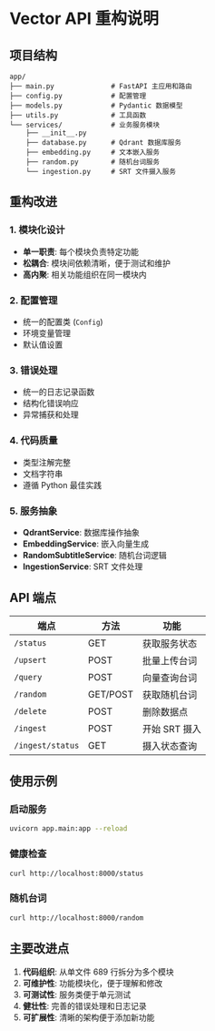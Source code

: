 # Vector API 重构说明

## 项目结构

```
app/
├── main.py              # FastAPI 主应用和路由
├── config.py            # 配置管理
├── models.py            # Pydantic 数据模型
├── utils.py             # 工具函数
└── services/            # 业务服务模块
    ├── __init__.py
    ├── database.py      # Qdrant 数据库服务
    ├── embedding.py     # 文本嵌入服务
    ├── random.py        # 随机台词服务
    └── ingestion.py     # SRT 文件摄入服务
```

## 重构改进

### 1. 模块化设计

- **单一职责**: 每个模块负责特定功能
- **松耦合**: 模块间依赖清晰，便于测试和维护
- **高内聚**: 相关功能组织在同一模块内

### 2. 配置管理

- 统一的配置类 (`Config`)
- 环境变量管理
- 默认值设置

### 3. 错误处理

- 统一的日志记录函数
- 结构化错误响应
- 异常捕获和处理

### 4. 代码质量

- 类型注解完整
- 文档字符串
- 遵循 Python 最佳实践

### 5. 服务抽象

- **QdrantService**: 数据库操作抽象
- **EmbeddingService**: 嵌入向量生成
- **RandomSubtitleService**: 随机台词逻辑
- **IngestionService**: SRT 文件处理

## API 端点

| 端点             | 方法     | 功能          |
| ---------------- | -------- | ------------- |
| `/status`        | GET      | 获取服务状态  |
| `/upsert`        | POST     | 批量上传台词  |
| `/query`         | POST     | 向量查询台词  |
| `/random`        | GET/POST | 获取随机台词  |
| `/delete`        | POST     | 删除数据点    |
| `/ingest`        | POST     | 开始 SRT 摄入 |
| `/ingest/status` | GET      | 摄入状态查询  |

## 使用示例

### 启动服务

```bash
uvicorn app.main:app --reload
```

### 健康检查

```bash
curl http://localhost:8000/status
```

### 随机台词

```bash
curl http://localhost:8000/random
```

## 主要改进点

1. **代码组织**: 从单文件 689 行拆分为多个模块
2. **可维护性**: 功能模块化，便于理解和修改
3. **可测试性**: 服务类便于单元测试
4. **健壮性**: 完善的错误处理和日志记录
5. **可扩展性**: 清晰的架构便于添加新功能
